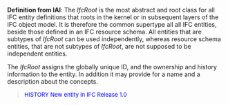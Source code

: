 ﻿**Definition
from IAI**: The _IfcRoot_ is the most abstract and root class for all IFC entity definitions that roots in the kernel or in subsequent layers of the IFC object model. It is therefore the common supertype all all IFC entities, beside those defined in an IFC resource schema. All entities that are subtypes of _IfcRoot_ can be used independently, whereas resource schema entities, that are not subtypes of _IfcRoot_, are not supposed to be independent entities.

The _IfcRoot_ assigns the globally unique ID, and the ownership and history information to the entity. In addition it may provide for a name and a description about the concepts.

> <font color="#0000ff" size="-1"> HISTORY New entity
in IFC Release 1.0 </font>